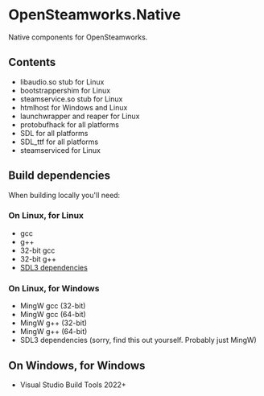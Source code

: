 # OpenSteamworks.Native
Native components for OpenSteamworks.

## Contents
- libaudio.so stub for Linux
- bootstrappershim for Linux
- steamservice.so stub for Linux
- htmlhost for Windows and Linux
- launchwrapper and reaper for Linux
- protobufhack for all platforms
- SDL for all platforms
- SDL_ttf for all platforms
- steamserviced for Linux

## Build dependencies
When building locally you'll need:

### On Linux, for Linux
- gcc
- g++
- 32-bit gcc
- 32-bit g++
- [SDL3 dependencies](https://github.com/OpenSteamClient/SDL/blob/main/docs/README-linux.md)

### On Linux, for Windows
- MingW gcc (32-bit)
- MingW gcc (64-bit)
- MingW g++ (32-bit)
- MingW g++ (64-bit)
- SDL3 dependencies (sorry, find this out yourself. Probably just MingW)

## On Windows, for Windows
- Visual Studio Build Tools 2022+